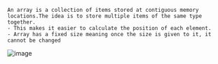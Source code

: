 ```
An array is a collection of items stored at contiguous memory locations.The idea is to store multiple items of the same type together.
- This makes it easier to calculate the position of each element.
- Array has a fixed size meaning once the size is given to it, it cannot be changed
```
![image](https://user-images.githubusercontent.com/59710234/173143558-d222e582-8155-450a-9ff3-8f145718b8d2.png)
